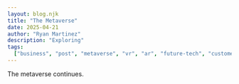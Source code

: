 ```yaml
---
layout: blog.njk
title: "The Metaverse"
date: 2025-04-21
author: "Ryan Martinez"
description: "Exploring"
tags:
  ["business", "post", "metaverse", "vr", "ar", "future-tech", "customer-story"]
---
```


The metaverse continues.
